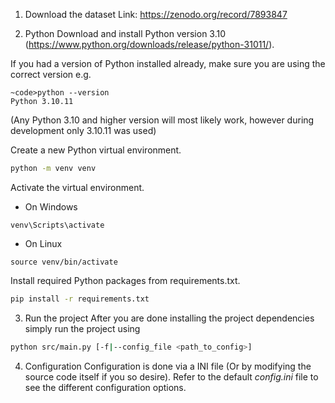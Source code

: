 1. Download the dataset 
Link: https://zenodo.org/record/7893847

2. Python
Download and install Python version 3.10 (https://www.python.org/downloads/release/python-31011/).

If you had a version of Python installed already, make sure you are using the correct version e.g.
```
~code>python --version
Python 3.10.11
```
(Any Python 3.10 and higher version will most likely work, however during development only 3.10.11 was used)

Create a new Python virtual environment.
```bash
python -m venv venv
```
Activate the virtual environment.

- On Windows 
```
venv\Scripts\activate
```
- On Linux
```
source venv/bin/activate
```
Install required Python packages from requirements.txt.
```bash
pip install -r requirements.txt
```

3. Run the project
After you are done installing the project dependencies simply run the project using
```bash
python src/main.py [-f|--config_file <path_to_config>]
```

4. Configuration
Configuration is done via a INI file (Or by modifying the source code itself if you so desire).
Refer to the default *config.ini* file to see the different configuration options. 
